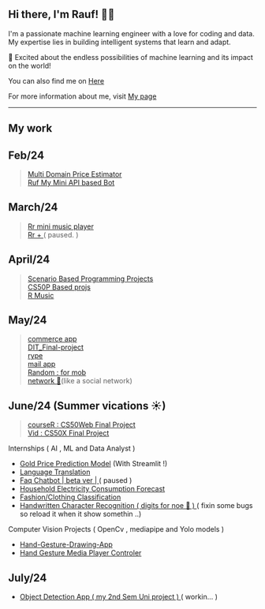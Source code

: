 ## Hi there, I'm Rauf! 👋🏼

I'm a passionate machine learning engineer with a love for coding and data. My expertise lies in building intelligent systems that learn and adapt. 

🚀 Excited about the endless possibilities of machine learning and its impact on the world!

You can also find me on [Here](https://bento.me/rauf) 

For more information about me, visit [My page](https://personal-web-page-lemon.vercel.app/index.html)           

---
<!--
![GitHub Stats](https://github-readme-stats.vercel.app/api?username=Raufjatoi&count_private=true&show_icons=true&theme=cobalt&hide=contribs)
![Most used Languages](https://github-readme-stats.vercel.app/api/top-langs/?username=Raufjatoi&layout=compact&theme=cobalt)

![GitHub Stats](https://github-readme-stats.vercel.app/api?username=Raufjatoi&count_private=true&show_icons=true&theme=radical&hide=contribs)
![Most used Languages](https://github-readme-stats.vercel.app/api/top-langs/?username=Raufjatoi&layout=compact&theme=radical)

![GitHub Stats](https://github-readme-stats.vercel.app/api?username=Raufjatoi&count_private=true&show_icons=true&theme=nightowl&hide=contribs)
![Most Languages](https://github-readme-stats.vercel.app/api/top-langs/?username=Raufjatoi&layout=compact&theme=nightowl)

![Your GitHub Stats](https://github-readme-stats.vercel.app/api?username=Raufjatoi&count_private=true&show_icons=true&theme=dark&hide=contribs&custom_title=My%20GitHub%20Stats&bg_color=000033&title_color=0000FF&text_color=0000FF&icon_color=0000FF)
![Your GitHub Stats](https://github-readme-stats.vercel.app/api?username=Raufjatoi&count_private=true&show_icons=true&theme=dark&hide=contribs&custom_title=My%20GitHub%20Stats&bg_color=000000&title_color=0000FF&text_color=0000FF&icon_color=0000FF)

![Your GitHub Stats](https://github-readme-stats.vercel.app/api?username=Raufjatoi&count_private=true&show_icons=true&theme=dark&hide=contribs&custom_title=My%20GitHub%20Stats&bg_color=1A1B27&title_color=0000FF&text_color=0000FF&icon_color=0000FF)

![GitHub Stats](https://github-readme-stats.vercel.app/api?username=Raufjatoi&count_private=true&show_icons=true&theme=dark&hide=contribs)
![Most Languages](https://github-readme-stats.vercel.app/api/top-langs/?username=Raufjatoi&layout=compact&theme=dark)


### Repository

[![Pinned Repository](https://github-readme-stats.vercel.app/api/pin/?username=Raufjatoi&repo=Fashion-Classification&theme=dark)](https://github.com/Raufjatoi/Fashion-Classification)      

[![Pinned Repository](https://github-readme-stats.vercel.app/api/pin/?username=Raufjatoi&repo=Multi-domain-price-estimator&theme=dark)](https://github.com/Raufjatoi/Multi-domain-price-estimator)    

[![Pinned Repository](https://github-readme-stats.vercel.app/api/pin/?username=Raufjatoi&repo=courseR&theme=dark)](https://github.com/Raufjatoi/courseR)         

[![Pinned Repository](https://github-readme-stats.vercel.app/api/pin/?username=Raufjatoi&repo=DIT_final_project&theme=dark)](https://github.com/Raufjatoi/DIT_final_project) 
-->

<!--
[![Pinned Repository](https://github-readme-stats.vercel.app/api/pin/?username=Raufjatoi&repo=mail&theme=dark)](https://github.com/Raufjatoi/mail)     

[![Pinned Repository](https://github-readme-stats.vercel.app/api/pin/?username=Raufjatoi&repo=Ruf&theme=dark)](https://github.com/Raufjatoi/Ruf) 
[![Pinned Repository](https://github-readme-stats.vercel.app/api/pin/?username=Raufjatoi&repo=Multi-domain-price-estimator&theme=nightowl)](https://github.com/Raufjatoi/Multi-domain-price-estimator)

[![Pinned Repository](https://github-readme-stats.vercel.app/api/pin/?username=Raufjatoi&repo=Mini-clyde&theme=nightowl)](https://github.com/Raufjatoi/Mini-clyde)

[![Pinned Repository](https://github-readme-stats.vercel.app/api/pin/?username=Raufjatoi&repo=Ruf&theme=nightowl)](https://github.com/Raufjatoi/Ruf)
-->
## My work

## Feb/24
>[Multi Domain Price Estimator ](https://github.com/Raufjatoi/Multi-domain-price-estimator)             
>[Ruf My Mini API based Bot ](https://github.com/Raufjatoi/Ruf)             

## March/24     
> [Rr mini music player ](https://rr-music.vercel.app/)           
> [Rr + ](https://rr-plus-git-main-raufs-projects-c9139f72.vercel.app/) ( paused. )                    

## April/24
>[Scenario Based Programming Projects](https://raufjatoi.github.io/Scenario-Based-Programming-projects/)               
>[CS50P Based projs](https://raufjatoi.github.io/CS50P-based-projects)          
>[R Music](https://github.com/Raufjatoi/flask-music-app)             

## May/24  
>[commerce app ](https://github.com/Raufjatoi/commerce)                     
>[DIT_Final-project](https://raufjatoi.github.io/DIT_final_project/)                                                                          
>[rype](https://raufjatoi.github.io/rype/)                     
>[mail app ](https://github.com/Raufjatoi/mail)              
>[Random : for mob  ](https://raufjatoi.github.io/someapp/)                          
>[network 🛜](https://github.com/Raufjatoi/network)(like a social network)                            

## June/24  (Summer vications ☀)     
>[courseR : CS50Web Final Project ](https://github.com/Raufjatoi/courseR )                                        
>[Vid : CS50X Final Project ](https://github.com/Raufjatoi/vid-2.0)              

Internships ( AI , ML and Data Analyst )          

- [Gold Price Prediction Model](https://raufjatoi-streamlit-and-ml-s-jwquiu.streamlit.app/) (With Streamlit !)                        
- [Language Translation ](https://lan-trans.streamlit.app/)                
- [Faq Chatbot | beta ver | ](https://chatbotbetaver.streamlit.app/)  ( paused )        
- [Household Electricity Consumption Forecast](https://raufjatoi-elecustom.streamlit.app/)         
- [Fashion/Clothing Classification ](https://raufjatois-fashion-clothes-classification.streamlit.app/)               
- [Handwritten Character Recognition ( digits for noe 🙂 ) ](https://raufjatoi-num-prediction-mini-app.streamlit.app/) ( fixin some bugs so reload it when it show somethin ..)           

Computer Vision Projects ( OpenCv , mediapipe and Yolo models )            
- [Hand-Gesture-Drawing-App ](https://github.com/Raufjatoi/Hand-Gesture-Drawing-App)          
- [Hand Gesture Media Player Controler](https://github.com/Raufjatoi/Hand-Gesture-Media-Player-Controler-)               
        

## July/24          
- [Object Detection App ( my 2nd Sem Uni project ) ](https://github.com/Raufjatoi/Object-Detection-App-in-Java) ( workin... )         
